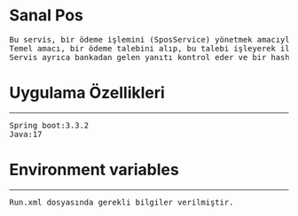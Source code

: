 # Sanal Pos

<pre>
Bu servis, bir ödeme işlemini (SposService) yönetmek amacıyla tasarlanmıştır. 
Temel amacı, bir ödeme talebini alıp, bu talebi işleyerek ilgili bankaya göndermek ve bankanın yanıtına göre ödeme durumunu güncellemektir.
Servis ayrıca bankadan gelen yanıtı kontrol eder ve bir hash doğrulama işlemi gerçekleştirir.
</pre>

# Uygulama Özellikleri
-----
<pre>
Spring boot:3.3.2
Java:17
</pre>

# Environment variables
----
<pre>
Run.xml dosyasında gerekli bilgiler verilmiştir. 
</pre>
